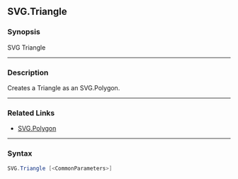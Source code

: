 SVG.Triangle
------------




### Synopsis
SVG Triangle



---


### Description

Creates a Triangle as an SVG.Polygon.



---


### Related Links
* [SVG.Polygon](SVG.Polygon.md)





---


### Syntax
```PowerShell
SVG.Triangle [<CommonParameters>]
```

